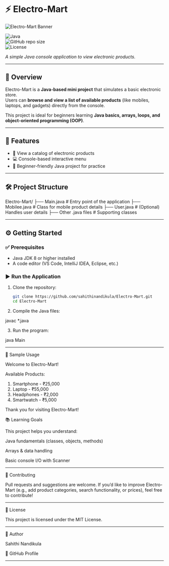 # ⚡ Electro-Mart  

![Electro-Mart Banner](https://via.placeholder.com/1000x250.png?text=Electro-Mart+-+Java+Project)  

![Java](https://img.shields.io/badge/Java-Programming-blue?logo=java&logoColor=white)  
![GitHub repo size](https://img.shields.io/github/repo-size/sahithinandikula/Electro-Mart)  
![License](https://img.shields.io/badge/License-MIT-green)  

*A simple Java console application to view electronic products.*  

---

## 📌 Overview  
Electro-Mart is a **Java-based mini project** that simulates a basic electronic store.  
Users can **browse and view a list of available products** (like mobiles, laptops, and gadgets) directly from the console.  

This project is ideal for beginners learning **Java basics, arrays, loops, and object-oriented programming (OOP)**.  

---

## 🚀 Features  
- 📱 View a catalog of electronic products  
- 💻 Console-based interactive menu  
- 🎯 Beginner-friendly Java project for practice  

---

## 🛠 Project Structure

Electro-Mart/ ├── Main.java         # Entry point of the application ├── Mobilee.java      # Class for mobile product details ├── User.java         # (Optional) Handles user details ├── Other .java files # Supporting classes

---

## ⚙️ Getting Started  

### ✅ Prerequisites  
- Java JDK 8 or higher installed  
- A code editor (VS Code, IntelliJ IDEA, Eclipse, etc.)  

### ▶️ Run the Application  
1. Clone the repository:  
   ```bash
   git clone https://github.com/sahithinandikula/Electro-Mart.git
   cd Electro-Mart

2. Compile the Java files:

javac *.java


3. Run the program:

java Main




---

📖 Sample Usage

Welcome to Electro-Mart!

Available Products:
1) Smartphone - ₹25,000
2) Laptop     - ₹55,000
3) Headphones - ₹2,000
4) Smartwatch - ₹5,000

Thank you for visiting Electro-Mart!

 📚 Learning Goals

This project helps you understand:

Java fundamentals (classes, objects, methods)

Arrays & data handling

Basic console I/O with Scanner



---

🤝 Contributing

Pull requests and suggestions are welcome. If you’d like to improve Electro-Mart (e.g., add product categories, search functionality, or prices), feel free to contribute!


---

📜 License

This project is licensed under the MIT License.


---

👤 Author

Sahithi Nandikula

🔗 GitHub Profile

---
